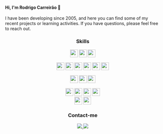 #### Hi, I'm Rodrigo Carreirão 👋
I have been developing since 2005, and here you can find some of my recent projects or learning activities.
If you have questions, please feel free to reach out.

<h3 align="center">Skills</h3>
<p align="center">
    <img height="25px" src="https://img.shields.io/badge/PHP-7377ad?style=for-the-badge&logo=php&logoColor=ffffff">
    <img height="25px" src="https://img.shields.io/badge/C-green?style=for-the-badge&logo=c&logoColor=ffffff">
    <img height="25px" src="https://img.shields.io/badge/C++-yellowgreen?style=for-the-badge&logo=cplusplus&logoColor=ffffff">
</p>
<p align="center">
    <img height="25px" src="https://img.shields.io/badge/Laravel-FF2D20?style=for-the-badge&logo=laravel&logoColor=white">
    <img height="25px" src="https://img.shields.io/badge/Symfony-black?style=for-the-badge&logo=symfony&logoColor=white">
    <img height="25px" src="https://img.shields.io/badge/CodeIgniter-red?style=for-the-badge&logo=codeigniter&logoColor=white">
    <img height="25px" src="https://img.shields.io/badge/Magento-F05032?style=for-the-badge&logo=magento&logoColor=white">
    <img height="25px" src="https://img.shields.io/badge/Godot-0769AD?style=for-the-badge&logo=godotengine&logoColor=white">
    <img height="25px" src="https://img.shields.io/badge/API-REST-0769AD?style=for-the-badge&logoColor=white">
</p>
<p align="center">
    <img height="25px" src="https://img.shields.io/badge/MySQL-004260?style=for-the-badge&logo=mysql&logoColor=white">    
    <img height="25px" src="https://img.shields.io/badge/PostgreSQL-7377ad?style=for-the-badge&logo=postgresql&logoColor=ffffff">
    <img height="25px" src="https://img.shields.io/badge/Redis-red?style=for-the-badge&logo=redis&logoColor=ffffff">
    </p>
<p align="center">
    <img height="25px" src="https://img.shields.io/badge/HTML5-dd4b25"/>
    <img height="25px" src="https://img.shields.io/badge/CSS-3595cf?style=for-the-badge&logo=css&logoColor=white">
    <img height="25px" src="https://img.shields.io/badge/Bootstrap-563D7C?style=for-the-badge&logo=bootstrap&logoColor=white">
    <img height="25px" src="https://img.shields.io/badge/Javascript-f0d53c"/>
    <br />
    <img height="25px" src=" https://img.shields.io/badge/Git-F05032?style=for-the-badge&logo=git&logoColor=white">
    <img height="25px" src="https://img.shields.io/badge/jQuery-0769AD?style=for-the-badge&logo=jquery&logoColor=white">
</p>

<h3 align="center">Contact-me</h3>

<p align="center">
    <a href="https://www.linkedin.com/in/rodrigo-carreirao-tech-leader/" target="_blank">
        <img src="https://img.shields.io/badge/LinkedIn-0077B5?style=for-the-badge&logo=linkedin&logoColor=white"/>
    </a>
    <a href="mailto:rodrigo.carreirao@yahoo.com.br" target="_blank">
        <img src="https://img.shields.io/badge/Yahoo!-563D7C?style=for-the-badge&logo=yahoo&logoColor=white"/>
    </a>
</p>